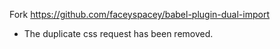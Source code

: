 Fork https://github.com/faceyspacey/babel-plugin-dual-import

- The duplicate css request has been removed.
